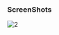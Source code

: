 ### ScreenShots

![2](https://github.com/user-attachments/assets/2613b370-550b-40be-be1b-169ab92c246d)
